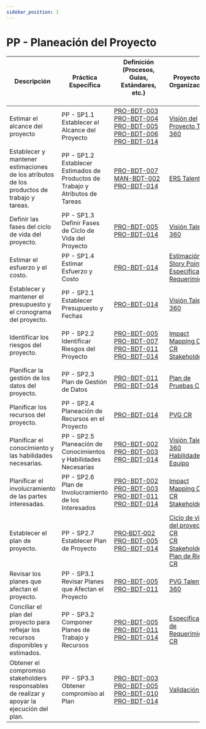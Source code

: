 ```yaml
---
sidebar_position: 1
---
```


# PP - Planeación del Proyecto

| Descripción                                                                                 | Práctica Específica                                                           | Definición (Procesos, Guías, Estándares, etc.) 　　　　　　　　                                                                                                                                                                                                               | Proyecto CR Organizacional                                                                                                                                                                                                                                                                                               | Proyecto Zeitgeist                                                                                                                                                                                                                                                                                                                                               | Proyecto Departamental                                                                                                                                                                                                                                                                                                                                                   |
| ------------------------------------------------------------------------------------------- | ----------------------------------------------------------------------------- | ----------------------------------------------------------------------------------------------------------------------------------------------------------------------------------------------------------------------------------------------------------------------------- | ------------------------------------------------------------------------------------------------------------------------------------------------------------------------------------------------------------------------------------------------------------------------------------------------------------------------ | ---------------------------------------------------------------------------------------------------------------------------------------------------------------------------------------------------------------------------------------------------------------------------------------------------------------------------------------------------------------- | ------------------------------------------------------------------------------------------------------------------------------------------------------------------------------------------------------------------------------------------------------------------------------------------------------------------------------------------------------------------------ |
| Estimar el alcance del proyecto                                                             | PP - SP1.1 Establecer el Alcance del Proyecto                                 | [PRO-BDT-003](../procesos/pro-bdt-003/pro-bdt-003.md) <br/> [PRO-BDT-004](../procesos/pro-bdt-004/pro-bdt-004.md) <br/> [PRO-BDT-005](../procesos/pro-bdt-005.md) <br/> [PRO-BDT-006](../procesos/pro-bdt-006/pro-bdt-006.md) <br/> [PRO-BDT-014](../procesos/pro-bdt-014.md) | [Visión del Proyecto Talent 360](../cr/vision-proyecto-cr.md)                                                                                                                                                                                                                                                            | [Visión del Proyecto LinkBridge](../zeitgeist/vision-proyecto-ZG.md)                                                                                                                                                                                                                                                                                             |                                                                                                                                                                                                                                                                                                                                                                          |
| Establecer y mantener estimaciones de los atributos de los productos de trabajo y tareas.   | PP - SP1.2 Establecer Estimados de Productos de Trabajo y Atributos de Tareas | [PRO-BDT-007](../procesos/pro-bdt-007.md) <br/> [MAN-BDT-002](../manuales/man-bdt-002.md) <br/> [PRO-BDT-014](../procesos/pro-bdt-014.md)                                                                                                                                     | [ERS Talent 360](https://docs.google.com/document/d/1hI8OAU9Ew45tZoit4cKFguI77ariTvotBL8Udo071mU/edit?usp=sharing)                                                                                                                                                                                                       | [ERS LinkBridge](https://docs.google.com/document/d/1j7CtRqzuAebw2_GAww44feldwdizBmAH_09C2hNYo3M/edit?usp=sharing)                                                                                                                                                                                                                                               |                                                                                                                                                                                                                                                                                                                                                                          |
| Definir las fases del ciclo de vida del proyecto.                                           | PP - SP1.3 Definir Fases de Ciclo de Vida del Proyecto                        | [PRO-BDT-005](../procesos/pro-bdt-005.md) <br/> [PRO-BDT-014](../procesos/pro-bdt-014.md)                                                                                                                                                                                     | [Visión Talent 360](../cr/vision-proyecto-cr.md)                                                                                                                                                                                                                                                                         | [Visión LinkBridge](../zeitgeist/vision-proyecto-ZG.md)                                                                                                                                                                                                                                                                                                          |                                                                                                                                                                                                                                                                                                                                                                          |
| Estimar el esfuerzo y el costo.                                                             | PP - SP1.4 Estimar Esfuerzo y Costo                                           | [PRO-BDT-014](../procesos/pro-bdt-014.md)                                                                                                                                                                                                                                     | [Estimación Story Points](https://docs.google.com/spreadsheets/d/1lNOVNnsdsVJek45aO1toTt4Lu7ilCMPdROHOZuUJelY/edit?usp=sharing) <br/> [Especificación Requerimientos](https://docs.google.com/document/d/1hI8OAU9Ew45tZoit4cKFguI77ariTvotBL8Udo071mU/edit)                                                              | [PVG Zeitgeist](https://docs.google.com/spreadsheets/d/1OztJ9xOr7IbeKYa5hAtZXQzR3f2LZphNfgC23aanGpI/edit?usp=sharing) <br/> [Especificación Requerimientos](https://docs.google.com/document/d/1j7CtRqzuAebw2_GAww44feldwdizBmAH_09C2hNYo3M/edit)                                                                                                                | [WBS Requerimientos](https://drive.google.com/file/d/19dlRblWGMko3MZnHVwAu8GvEydhHw7jE/view?usp=sharing)                                                                                                                                                                                                                                                                 |
| Establecer y mantener el presupuesto y el cronograma del proyecto.                          | PP - SP2.1 Establecer Presupuesto y Fechas                                    | [PRO-BDT-014](../procesos/pro-bdt-014.md)                                                                                                                                                                                                                                     | [Visión Talent 360](../cr/vision-proyecto-cr.md)                                                                                                                                                                                                                                                                         | [Visión LinkBridge](../zeitgeist/vision-proyecto-ZG.md)                                                                                                                                                                                                                                                                                                          |                                                                                                                                                                                                                                                                                                                                                                          |
| Identificar los riesgos del proyecto.                                                       | PP - SP2.2 Identificar Riesgos del Proyecto                                   | [PRO-BDT-005](../procesos/pro-bdt-005.md) <br/> [PRO-BDT-007](../procesos/pro-bdt-007.md) <br/> [PRO-BDT-011](../procesos/pro-bdt-011.md) <br/> [PRO-BDT-014](../procesos/pro-bdt-014.md)                                                                                     | [Impact Mapping CR](../cr/impact-mapping-cr.md) <br/> [CR Stakeholders](https://docs.google.com/document/d/1c7AzYO2hQCxZQMXD4Bfwz73qaXVOJwEkK4c9Ygz26uM/edit)                                                                                                                                                            | [Impact Mapping Zeitgeist](../zeitgeist/imapactMappingZG.md) <br/> [Zeitgeist Stakeholders](https://docs.google.com/document/d/11KUq2jnFcGP4bKWNqkbjDMYhRN4lzizSk9CkV7-4wrI/edit#heading=h.ucljcz1ubte8)                                                                                                                                                         | [Plan de Riesgos](https://docs.google.com/spreadsheets/d/1qlkNWrnsY4GdnN6vlMMmOpeQMdMY4EydTHZ9DmPvUGE/edit#gid=1756945596)                                                                                                                                                                                                                                               |
| Planificar la gestión de los datos del proyecto.                                            | PP - SP2.3 Plan de Gestión de Datos                                           | [PRO-BDT-011](../procesos/pro-bdt-011.md) <br/> [PRO-BDT-014](../procesos/pro-bdt-014.md)                                                                                                                                                                                     | [Plan de Pruebas CR](../cr/cr-testplan.md)                                                                                                                                                                                                                                                                               | [Plan de Pruebas Zeitgeist](../zeitgeist/Plan%20de%20Pruebas.md)                                                                                                                                                                                                                                                                                                 |                                                                                                                                                                                                                                                                                                                                                                          |
| Planificar los recursos del proyecto.                                                       | PP - SP2.4 Planeación de Recursos en el Proyecto                              | [PRO-BDT-014](../procesos/pro-bdt-014.md)                                                                                                                                                                                                                                     | [PVG CR](https://docs.google.com/spreadsheets/d/1kiBQCcPcqluBKBqYi6STs0X060MW_dJF2m0mq-jRBKk/edit#gid=509034718)                                                                                                                                                                                                         | [PVG Zeitgeist](https://docs.google.com/spreadsheets/d/1OztJ9xOr7IbeKYa5hAtZXQzR3f2LZphNfgC23aanGpI/edit#gid=0)                                                                                                                                                                                                                                                  | [WBS Requerimientos](https://drive.google.com/file/d/19dlRblWGMko3MZnHVwAu8GvEydhHw7jE/view)                                                                                                                                                                                                                                                                             |
| Planificar el conocimiento y las habilidades necesarias.                                    | PP - SP2.5 Planeación de Conocimientos y Habilidades Necesarias               | [PRO-BDT-002](../procesos/pro-bdt-002.md) <br/> [PRO-BDT-003](../procesos/pro-bdt-003/pro-bdt-003.md) <br/> [PRO-BDT-014](../procesos/pro-bdt-014.md)                                                                                                                         | [Visión Talent 360](../cr/vision-proyecto-cr.md) <br/> [Habilidades del Equipo](https://docs.google.com/spreadsheets/d/1I4VOj09aVSU3XO66GxQoq2E3B4ZLRGpBn8LZamw1w2s/edit#gid=0)                                                                                                                                          | [Visión LinkBridge](../zeitgeist/vision-proyecto-ZG.md)                                                                                                                                                                                                                                                                                                          |                                                                                                                                                                                                                                                                                                                                                                          |
| Planificar el involucramiento de las partes interesadas.                                    | PP - SP2.6 Plan de Involucramiento de los Interesados                         | [PRO-BDT-002](../procesos/pro-bdt-002.md) <br/> [PRO-BDT-003](../procesos/pro-bdt-003/pro-bdt-003.md) <br/> [PRO-BDT-011](../procesos/pro-bdt-011.md) <br/> [PRO-BDT-014](../procesos/pro-bdt-014.md)                                                                         | [Impact Mapping CR](../cr/impact-mapping-cr.md) <br/> [CR Stakeholders](https://docs.google.com/document/d/1c7AzYO2hQCxZQMXD4Bfwz73qaXVOJwEkK4c9Ygz26uM/edit)                                                                                                                                                            | [Impact Mapping Zeitgeist](../zeitgeist/imapactMappingZG.md) <br/> [Zeitgeist Stakeholders](https://docs.google.com/document/d/11KUq2jnFcGP4bKWNqkbjDMYhRN4lzizSk9CkV7-4wrI/edit#heading=h.ucljcz1ubte8)                                                                                                                                                         |                                                                                                                                                                                                                                                                                                                                                                          |
| Establecer el plan de proyecto.                                                             | PP - SP2.7 Establecer Plan de Proyecto                                        | [PRO‐BDT‐002](../procesos/pro-bdt-002.md) <br/> [PRO-BDT-005](../procesos/pro-bdt-005.md) <br/> [PRO-BDT-014](../procesos/pro-bdt-014.md)                                                                                                                                     | [Ciclo de vida del proyecto CR](../cr/vision-proyecto-cr.md) <br/> [CR Stakeholders](https://docs.google.com/document/d/1c7AzYO2hQCxZQMXD4Bfwz73qaXVOJwEkK4c9Ygz26uM/edit?usp=sharing) <br/> [Plan de Riezgo CR](https://docs.google.com/spreadsheets/d/1qlkNWrnsY4GdnN6vlMMmOpeQMdMY4EydTHZ9DmPvUGE/edit#gid=165537897) | [Ciclo de vida del proyecto Zeitgeist](../zeitgeist/vision-proyecto-ZG.md) <br/> [Zeitgeist Stakeholders](https://docs.google.com/document/d/11KUq2jnFcGP4bKWNqkbjDMYhRN4lzizSk9CkV7-4wrI/edit#heading=h.ucljcz1ubte8) <br/> [Plan de Riezgo Zeitgeist](https://docs.google.com/spreadsheets/d/1qlkNWrnsY4GdnN6vlMMmOpeQMdMY4EydTHZ9DmPvUGE/edit#gid=1358524966) | [Calendario](https://drive.google.com/file/d/1ikBr0OLpSEzDjPK3UGnMT955Bj8-b35-/view?usp=drive_link) <br/> [Plan de Riesgo departamental](https://docs.google.com/spreadsheets/d/1qlkNWrnsY4GdnN6vlMMmOpeQMdMY4EydTHZ9DmPvUGE/edit?usp=sharing) <br/> [Roles y Equipos](https://docs.google.com/document/d/1tlbDcuQIOfY-GX4pMjSCPiO6b4ugBuKCzLb8wETHmSQ/edit?usp=sharing) |
| Revisar los planes que afectan el proyecto.                                                 | PP - SP3.1 Revisar Planes que Afectan el Proyecto                             | [PRO-BDT-005](../procesos/pro-bdt-005.md) <br/> [PRO-BDT-011](../procesos/pro-bdt-011.md)                                                                                                                                                                                     | [PVG Talent 360](https://docs.google.com/spreadsheets/d/1kiBQCcPcqluBKBqYi6STs0X060MW_dJF2m0mq-jRBKk/edit?usp=sharing)                                                                                                                                                                                                   | [PVG LinkBridge](https://docs.google.com/spreadsheets/d/1OztJ9xOr7IbeKYa5hAtZXQzR3f2LZphNfgC23aanGpI/edit?usp=sharing)                                                                                                                                                                                                                                           |                                                                                                                                                                                                                                                                                                                                                                          |
| Conciliar el plan del proyecto para reflejar los recursos disponibles y estimados.          | PP - SP3.2 Componer Planes de Trabajo y Recursos                              | [PRO-BDT-005](../procesos/pro-bdt-005.md) <br/> [PRO-BDT-011](../procesos/pro-bdt-011.md) <br/> [PRO-BDT-014](../procesos/pro-bdt-014.md)                                                                                                                                     | [Especificación de Requerimientos CR](https://docs.google.com/document/d/1hI8OAU9Ew45tZoit4cKFguI77ariTvotBL8Udo071mU/edit?usp=sharing)                                                                                                                                                                                  | [Especificación de Requerimientos Zeitgeist](https://docs.google.com/document/d/1j7CtRqzuAebw2_GAww44feldwdizBmAH_09C2hNYo3M/edit?usp=sharing)                                                                                                                                                                                                                   | [Calendario](https://drive.google.com/file/d/1ikBr0OLpSEzDjPK3UGnMT955Bj8-b35-/view?usp=drive_link)                                                                                                                                                                                                                                                                      |
| Obtener el compromiso stakeholders responsables de realizar y apoyar la ejecución del plan. | PP - SP3.3 Obtener compromiso al Plan                                         | [PRO-BDT-003](../procesos/pro-bdt-003/pro-bdt-003.md) <br/> [PRO-BDT-005](../procesos/pro-bdt-005.md) <br/> [PRO-BDT-010](../procesos/pro-bdt-010.md) <br/> [PRO-BDT-014](../procesos/pro-bdt-014.md)                                                                         | [Validación ERS](https://drive.google.com/file/d/1pDwj4oS4DWjLhVLKJLxQTxxtE-ndokDA/view?usp=sharing)                                                                                                                                                                                                                     | [Validación ERS](https://drive.google.com/file/d/10eH3gN3OwSiRQYzBPNAKn6Sl8hPjIlQZ/view?usp=sharing)                                                                                                                                                                                                                                                             | [Compromisos](https://drive.google.com/file/d/18sDbOjY9oixVZ-0ca1mg6KaUA4NpoVwC/view?usp=sharing)                                                                                                                                                                                                                                                                        |
